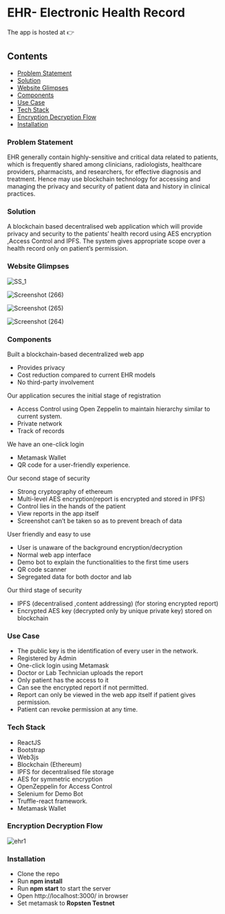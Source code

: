 # EHR- Electronic Health Record

The app is hosted at :point_right:

## Contents
- [Problem Statement](Problem-Statement)
- [Solution](Solution)
- [Website Glimpses](Website-Glimpses)
- [Components](Components)
- [Use Case](Use-Case)
- [Tech Stack](url)
- [Encryption Decryption Flow](Encryption-Decryption-Flow)
- [Installation](Installation)


### Problem Statement

EHR generally contain highly-sensitive and critical data related to patients, which is frequently shared among clinicians, radiologists, healthcare providers, pharmacists, and researchers, for effective diagnosis and treatment. Hence may use blockchain technology for accessing and managing the privacy and security of patient data and history in clinical practices.

### Solution

A blockchain based decentralised web application which will provide privacy and security to the patients’ health record using AES encryption ,Access Control and IPFS. The system gives appropriate scope over a health record only on patient’s permission.

### Website Glimpses
![SS_1](https://user-images.githubusercontent.com/33730790/145254193-96841d59-2266-43e7-8c59-7e4eada3430d.png)


![Screenshot (266)](https://user-images.githubusercontent.com/33730790/145564104-4be338dd-84c0-4c5e-aa6b-386a86023411.png)

![Screenshot (265)](https://user-images.githubusercontent.com/33730790/145564118-891cd563-04ef-4ba7-8c90-770cc2565a64.png)

![Screenshot (264)](https://user-images.githubusercontent.com/33730790/145564134-17fedcc3-72d2-4637-9cb1-872184c7538d.png)



### Components 

Built a blockchain-based decentralized web app <br/>
- Provides privacy <br/>
- Cost reduction compared to current EHR models <br/>
- No third-party involvement <br/>

Our application secures the initial stage of registration <br/>
- Access Control using Open Zeppelin to maintain hierarchy similar to current system.
- Private network
- Track of records 

We have an one-click login <br/>
- Metamask Wallet
- QR code for a user-friendly experience.  

Our second stage of security<br/>
- Strong cryptography of ethereum
- Multi-level AES encryption(report is encrypted and stored in IPFS)
- Control lies in the hands of the patient
- View reports in the app itself
- Screenshot can’t be taken so as to prevent breach of data

User friendly and easy to use<br/>
- User is unaware of the background encryption/decryption 
- Normal web app interface
- Demo bot to explain the functionalities to the first time users
- QR code scanner
- Segregated data for both doctor and lab
            
Our third stage of security<br/>
- IPFS (decentralised ,content addressing) (for storing encrypted report)
- Encrypted AES key (decrypted only by unique private key)  stored on blockchain


### Use Case <br/>
- The public key is the identification of every user in the network.
- Registered by Admin
- One-click login using Metamask
- Doctor or Lab Technician uploads the report
- Only patient has the access to it
- Can see the encrypted report if not permitted.
- Report can only be viewed in the web app itself if patient gives permission.
- Patient can revoke permission at any time.

### Tech Stack
- ReactJS
- Bootstrap
- Web3js
- Blockchain (Ethereum)                   
- IPFS for decentralised file storage
- AES for symmetric encryption
- OpenZeppelin for Access Control
- Selenium for Demo Bot
- Truffle-react framework.
- Metamask Wallet


### Encryption Decryption Flow

![ehr1](https://user-images.githubusercontent.com/33730790/145253215-3523348c-47f8-4a75-88d1-a11ba7c0b6be.png)




### Installation

- Clone the repo
- Run **npm install**
- Run **npm start** to start the server
- Open http://localhost:3000/ in browser
- Set metamask to **Ropsten Testnet**





